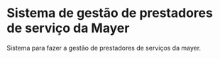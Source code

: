 # Sistema de gestão de prestadores de serviço da Mayer

Sistema para fazer a gestão de prestadores de serviços da mayer.